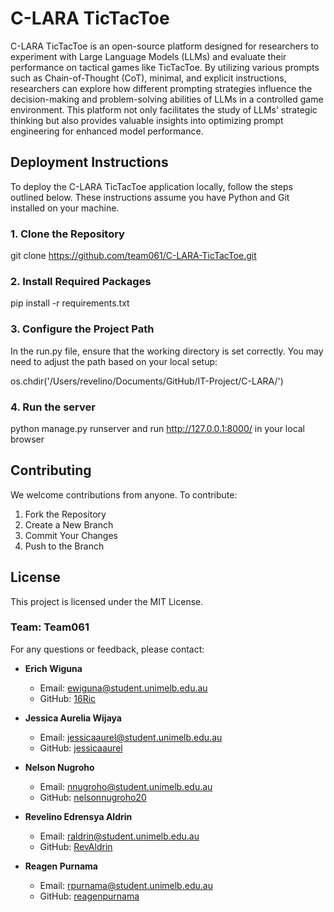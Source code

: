 # C-LARA TicTacToe

C-LARA TicTacToe is an open-source platform designed for researchers to experiment with Large Language Models (LLMs) and evaluate their performance on tactical games like TicTacToe. By utilizing various prompts such as Chain-of-Thought (CoT), minimal, and explicit instructions, researchers can explore how different prompting strategies influence the decision-making and problem-solving abilities of LLMs in a controlled game environment. This platform not only facilitates the study of LLMs' strategic thinking but also provides valuable insights into optimizing prompt engineering for enhanced model performance.

## Deployment Instructions

To deploy the C-LARA TicTacToe application locally, follow the steps outlined below. These instructions assume you have Python and Git installed on your machine.

### 1. Clone the Repository

git clone https://github.com/team061/C-LARA-TicTacToe.git

### 2. Install Required Packages

pip install -r requirements.txt

### 3. Configure the Project Path

In the run.py file, ensure that the working directory is set correctly. You may need to adjust the path based on your local setup:

os.chdir('/Users/revelino/Documents/GitHub/IT-Project/C-LARA/')

### 4. Run the server

python manage.py runserver
and run http://127.0.0.1:8000/ in your local browser

## Contributing

We welcome contributions from anyone. To contribute:

1. Fork the Repository
2. Create a New Branch
3. Commit Your Changes
4. Push to the Branch

## License

This project is licensed under the MIT License.

### Team: **Team061**

For any questions or feedback, please contact:

- **Erich Wiguna**

  - Email: [ewiguna@student.unimelb.edu.au](mailto:ewiguna@student.unimelb.edu.au)
  - GitHub: [16Ric](https://github.com/16Ric)

- **Jessica Aurelia Wijaya**

  - Email: [jessicaaurel@student.unimelb.edu.au](mailto:jessicaaurel@student.unimelb.edu.au)
  - GitHub: [jessicaaurel](https://github.com/jessicaaurel)

- **Nelson Nugroho**

  - Email: [nnugroho@student.unimelb.edu.au](mailto:nnugroho@student.unimelb.edu.au)
  - GitHub: [nelsonnugroho20](https://github.com/nelsonnugroho20)

- **Revelino Edrensya Aldrin**

  - Email: [raldrin@student.unimelb.edu.au](mailto:raldrin@student.unimelb.edu.au)
  - GitHub: [RevAldrin](https://github.com/RevAldrin)

- **Reagen Purnama**
  - Email: [rpurnama@student.unimelb.edu.au](mailto:rpurnama@student.unimelb.edu.au)
  - GitHub: [reagenpurnama](https://github.com/reagenpurnama)
